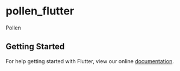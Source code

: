 # pollen_flutter

Pollen

## Getting Started

For help getting started with Flutter, view our online
[documentation](https://flutter.io/).
